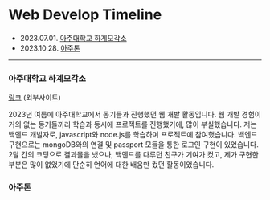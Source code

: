 # Web Develop Timeline

- 2023.07.01. [아주대학교 하계모각소](https://github.com/taerim0/devlog_Web/blob/main/README.md#%EC%95%84%EC%A3%BC%EB%8C%80%ED%95%99%EA%B5%90-%ED%95%98%EA%B3%84%EB%AA%A8%EA%B0%81%EC%86%8C)
- 2023.10.28. [아주톤](https://github.com/taerim0/devlog_Web/blob/main/README.md#%EC%95%84%EC%A3%BC%ED%86%A4)
  
-------

### 아주대학교 하계모각소

[링크](https://sites.google.com/ajou.ac.kr/mks/%ED%99%88/2023%EB%85%84-%ED%95%98%EA%B3%84-%EB%AA%A8%EA%B0%81%EC%86%8C/9-%EC%9E%A5%EB%A0%A4-%EB%B8%94%EB%A3%A8%EB%B2%A0%EB%A6%AC%EC%8A%A4%EB%AC%B4%EB%94%94?authuser=0) (외부사이트)

2023년 여름에 아주대학교에서 동기들과 진행했던 웹 개발 활동입니다. 웹 개발 경험이 거의 없는 동기들끼리 학습과 동시에 프로젝트를 진행했기에, 많이 부실했습니다.
저는 백엔드 개발자로, javascript와 node.js를 학습하며 프로젝트에 참여했습니다.
백엔드 구현으로는 mongoDB와의 연결 및 passport 모듈을 통한 로그인 구현이 있었습니다.
2달 간의 코딩으로 결과물을 냈으나, 백엔드를 다루던 친구가 기여가 컸고, 제가 구현한 부분은 많이 없었기에 단순히 언어에 대한 배움만 컸던 활동이었습니다.

### 아주톤

